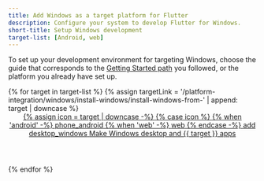 ```yaml
---
title: Add Windows as a target platform for Flutter
description: Configure your system to develop Flutter for Windows.
short-title: Setup Windows development
target-list: [Android, web]
---
```


To set up your development environment for targeting Windows,
choose the guide that corresponds to the [Getting Started path][] you followed,
or the platform you already have set up.

<div class="card-deck mb-8">
{% for target in target-list %}
{% assign targetLink = '/platform-integration/windows/install-windows/install-windows-from-' | append: target | downcase %}
  <a class="card card-app-type card-windows" id="install-{{target | downcase}}" href="{{targetLink}}">
    <div class="card-body">
      <header class="card-title text-center m-0">
        <span class="d-block h1">
          {% assign icon = target | downcase -%}
          {% case icon %}
          {% when 'android' -%}
            <span class="material-symbols">phone_android</span>
          {% when 'web' -%}
            <span class="material-symbols">web</span>
          {% endcase -%}
          <span class="material-symbols">add</span>
          <span class="material-symbols">desktop_windows</span>
        </span>
        <span class="text-muted d-block">
        Make Windows desktop and {{ target }} apps
        </span>
      </header>
    </div>
  </a>
{% endfor %}
</div>

[Getting Started path]: /get-started/install
